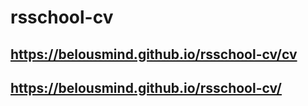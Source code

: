 # rsschool-cv
## https://belousmind.github.io/rsschool-cv/cv
## https://belousmind.github.io/rsschool-cv/

